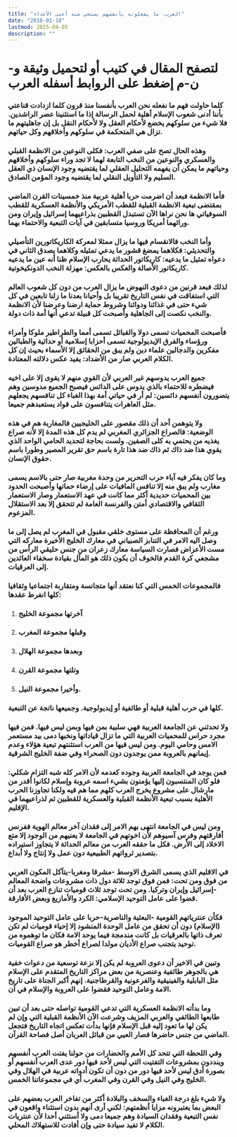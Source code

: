 ```yaml
---
title: "العرب، ما يفعلونه بأنفسهم يستحي منه أعتى الأعداء"
date: "2018-01-18"
lastmod: 2025-04-05
description: ""
---
```

# **لتصفح المقال في كتيب أو لتحميل وثيقة و-ن-م إضغط على الروابط أسفله** **العرب**

### كلما حاولت فهم ما نفعله نحن العرب بأنفسنا منذ قرون كلما ازدادت قناعتي بأننا أدنى شعوب الإسلام أهلية لحمل الرسالة إذا ما استثنينا عصر الراشدين. فلا شيء من سلوكهم يخضع لأحكام العقل ولا لأحكام النقل بل إن جاهليتهم ما تزال هي المتحكمة في سلوكهم وأخلاقهم وكل حياتهم.

### وهذه الحال تصح على صفي العرب: فكلى النوعين من الانظمة القبلي والعسكري والنوعين من النخب التابعة لهما لا تجد وراء سلوكهم وأخلاقهم وحياتهم ما يمكن أن يفهمه التحليل العقلي لما يقتضيه وجود الإنسان ذي العقل السليم ولا التأويل النقلي لما يقتضيه وجود المؤمن الصادق.

### فأما الانظمة فبعد أن اضرمت حربا أهلية عربية منذ خمسينات القرن الماضي بمقتضى تبعية الانظمة القبلية للقطب الأمريكي والأنظمة العسكرية للقطب السوفياتي ها نحن نراها الآن تستبدل القطبين بذراعيهما إسرائيل وإيران ومن ورائهما أمريكا وروسيا متسابقين في آيات التبعية والاحتماء بهما.

### وأما النخب فالانقسام فيها ما يزال ممثلا لمعركة الكاريكاتورين التأصيلي والتحديثي: فكلاهما يمضغ قشور ما يدعي تمثيله وكلاهما يصدق الثاني في دعواه تمثيل ما يدعيه: كاريكاتور الحداثة يحارب الإسلام ظنا أنه عين ما يدعيه كاريكاتور الأصالة والعكس بالعكس: مهزلة النخب الدونكيخوتية.

### لذلك فبعد قرنين من دعوى النهوض ما يزال العرب من دون كل شعوب العالم التي استفاقت في نفس التاريخ تقريبا بل وأحيانا بعدنا ما زلنا تابعين في كل شيء حتى في غذائنا ودوائنا وشروط حماية ارضنا وعرضنا لأن الانظمة والنخب نكصت إلى الجاهلية وأصبحت كل قبيلة تدعي أنها أمة ذات دولة.

### فأصبحت المحميات تسمى دولا والقبائل تسمى أمما والطراطير ملوكا وأمراء ورؤساء والفرق الإيديولوجية تسمى أحزابا إسلامية أو حداثية والطبالين مفكرين والدجالين علماء دين ولم يبق من الحقائق إلا الأسماء بحيث إن كل الكلام العربي صار من الأضداد: يفيد عكس دلالته المعتادة.

### جميع العرب يدوسهم غير العربي لأن القوي منهم لا يقوى إلا على اخيه فيضطره للاحتماء بالذي يدوس على الدائس فيصبح الجميع مدوسين وهم يتصورون أنفسهم دائسين: لم أر في حياتي أمة بهذا الغباء كل تنافسهم يجعلهم مثل العاهرات يتنافسون على قواد يستعبدهم جميعا.

### ولا يتوهمن أحد أن ذلك مقصور على الخليجيين فالمغاربة هم في هذه الوضعية: فالصراع الجزائري المغربي لم يدم كل هذه المدة إلا لأنه صراع يغذيه من يحتمي به كلى الصفين. ولست بحاجة لتحديد الحامي الواحد الذي يقوي هذا ضد ذاك ثم ذاك ضد هذا تارة باسم حق تقرير المصير وطورا باسم حقوق الإنسان.

### وما كان يفكر فيه آباء حرب التحرير من وحدة مغربية صار حتى بالاسم يسمى مغارب ولم يبق منه إلا تنافس المافيات على إرضاء حماتها وأصبحت الحدود بين المحميات حديدية أكثر مما كانت في عهد الاستعمار وصار الاستعمار الثقافي والاقتصادي أمتن والفرنسة العامة لم تتحقق إلا بعد الاستقلال المزعوم.

### ورغم أن المحافظة على مستوى خلقي مقبول في المغرب لم يصل إلى ما وصل اليه الامر في التنابز الصبياني في معارك الخليج الأخيرة معاركه التي مست الأعراض فصارت السياسة معارك زعران من جنس حليقي الرأس من مشجعي كرة القدم فالخوف أن يكون ذلك هو المآل بقيادة سخفاء العائدين إلى العرقيات.

### فالمجموعات الخمس التي كنا نعتقد أنها متجانسة ومتقاربة اجتماعيا وثقافيا كلها انفرط عقدها:

1. ### آخرتها مجموعة الخليج
2. ### وقبلها مجموعة المغرب
3. ### وبعدها مجموعة الهلال
4. ### وتلتها مجموعة القرن
5. ### وأخيرا مجموعة النيل.

### كلها في حرب أهلية قبلية أو طائفية أو إيديولوجية. وجميعها ناتجة عن التبعية.

### ولا تحدثني عن الجامعة العربية فهي سلبية بمن فيها وبمن ليس فيها. فمن فيها مجرد حراس للمحميات العربية التي ما تزال قياداتها ونخبها دمى بيد مستعمر الامس وحامي اليوم. ومن ليس فيها من العرب استثنتهم تبعية هؤلاء وعدم إيمانهم بالعروبة ممن يوجدون دون الصحراء وفي ضفة الخليج الشرقية.

### فمن يوجد في الجامعة العربية وجوده كعدمه لأن الامر كله شبه التزام شكلي: فلو كان المنتسبون إليها يؤمنون بشيء اسمه عروبة وإسلام لكانوا أقدر من مارشال على مشروع يخرج العرب كلهم مما هم فيه ولكنا تجاوزنا الحرب الأهلية بسبب تبعية الأنظمة القبلية والعسكرية للقطبين ثم لذراعيهما في الإقليم.

### ومن ليس في الجامعة انتهى بهم الامر إلى فقدان آخر معالم الهوية ففرنس أفارقتهم وفرس آسيوهم لأن اخوتهم في الجامعة لا يعنيهم من الوجود إلا متع الاخلاد إلى الأرض. فكل ما حققه العرب من معالم الحداثة لا يتجاوز استيراده بتصدير ثرواتهم الطبيعية دون عمل ولا إنتاج ولا أبداع.

### في الاقليم الذي يسمى الشرق الاوسط -مشرقا ومغربا-يتآكل المكون العربي من فوق ومن تحت: فمن فوق توجد ثلاثة دول ذات مشروعات واضحة المعالم -إسرائيل وإيران وتركيا. ومن تحت توجد ثلاث قوميات تنازع العرب بعد أن قضوا على عامل التوحيد الإسلامي: الكرد والأمازيغ وبعض الأفارقة.

### فكأن عنترياتهم القومية -البعثية والناصرية-حربا على عامل التوحيد الموجود (الإسلام) دون أن تحقق من عامل الوحدة المنشود إلا إحياء قوميات لم تكن تعرف ذاتها بالعرقيات بل كانت مندمجة فيما يوحد الامة فكان ما توهموه من توحيد يتجنب صراع الأديان مولدا لصراع أخطر هو صراع القوميات.

### وتبين في الاخير أن دعوى العروبة لم يكن إلا نزعة توسعية من دعوات خفية هي بالجوهر طائفية وعنصرية من بعض مراكز التاريخ المتقدم على الإسلام مثل البابلية والفينيقية والفرعونية والقرطاجنية. إنهم أكبر الجناة على تاريخ الامة وعامل التوحيد فقضوا على العروبة والإسلام في آن.

### وما بدأته الانظمة العسكرية التي تدعي القومية تواصله حتى بعد أن تبين طابعها الطائفي والعربي المزيف وشرعت الآن الأنظمة القبلية التي وإن لم يكن لها ما تعود إليه قبل الإسلام فإنها بدأت تعكس اتجاه التاريخ فتجعل الماضي من جنس حاضرها فصار العيي من قبائل العربان أصل فصاحة القرآن.

### وفي اللحظة التي تتحد كل الأمم والحضارات من حولنا يفتت العرب أنفسهم وينددون بمشروعات التفتيت التي ليس لأحد فيها دور عدى العرب أنفسهم أو بصورة أدق ليس لأحد فيها دور من دون أن تكون أدواته عربية في الهلال وفي الخليج وفي النيل وفي القرن وفي المغرب أي في مجموعاتنا الخمس.

### ولا شيء بلغ درجة الغباء والسخف والبلادة أكثر من تفاخر العرب بعضهم على البعض بما يعتبرونه مزايا أنظمتهم: لكني أرى أنهم بدون استثناء واقعون في نفس التبعية وفقدان السيادة وهم جميعا دمى ولا أستثني أحدا لأن عنتريات الكلام لا تفيد سيادة حتى وإن أفادت للاستهلاك المحلي.

###
